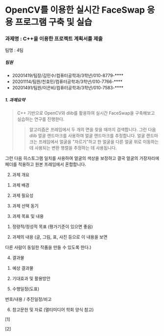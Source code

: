 OpenCV를 이용한 실시간 FaceSwap 응용 프로그램 구축 및 실습
=======================================================


### 과제명 : C++을 이용한 프로젝트 계획서를 제출
팀명 : 4팀

##### 팀원   
- 20201419/팀장/김민수/컴퓨터공학과/3학년/010-8779-****   
- 20201114/팀원/천효민/컴퓨터공학과/3학년/010-7766-****   
- 20201491/팀원/이은비/컴퓨터공학과/3학년/010-7583-****          
    
    
##### 1. 과제요약
> C++ 기반으로 OpenCV와 dlib를 활용하여 실시간 FaceSwap을 구축해보고 실습하는 연구를 진행한다.        
> >알고리즘은 프레임에서 두 개의 면을 찾을 때까지 검색합니다. 그런 다음 dlib 얼굴 랜드마크를 사용하여 얼굴 랜드마크를 추정합니다. 얼굴 랜드마크는 프레임에서 얼굴을 "자르기"하고 한 얼굴을 다른 얼굴 위로 이동하는 데 사용되는 변환 행렬을 추정하는 데 사용됩니다.

그런 다음 히스토그램 일치를 사용하여 얼굴의 색상을 보정하고 결국 얼굴의 가장자리에 페더를 적용하고 원본 프레임에서 혼합합니다.

2. 과제 개요

1) 과제 배경

2) 과제 필요성

3) 과제 선택 동기


3. 과제 목표 및 내용

1) 정량적/정성적 목표 (평가기준이 있으면 좋음)

2) 과제의 내용 (글, 그림, 표, 사진 등으로 이 내용을 보면

다른 사람이 동일한 작품을 만들 수 있도록 한다.)


4. 결과물

1) 예상 결과물

2) 기대효과 및 활용방안


5. 수행일정(도표)

번호/내용 / 추진일정/비고


6. 참고문헌 및 자료 (멀티미디어 학회 양식 참고)

[1]

[2] 
